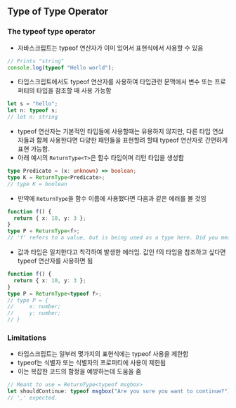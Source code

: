 ## Type of Type Operator

### The typeof type operator

- 자바스크립트는 typeof 연산자가 이미 있어서 표현식에서 사용할 수 있음

```typescript
// Prints "string"
console.log(typeof "Hello world");
```

- 타입스크립트에서도 typeof 연산자를 사용하여 타입관련 문맥에서 변수 또는 프로퍼티의 타입을 참조할 때 사용 가능함

```typescript
let s = "hello";
let n: typeof s;
// let n: string
```

- typeof 연산자는 기본적인 타입들에 사용할때는 유용하지 않지만, 다른 타입 연삱자들과 함께 사용한다면 다양한 패턴들을 표현할려 할때 typeof 연산자로 간편하게 표현 가능함.
- 아래 예시의 `ReturnType<T>`은 함수 타입이며 리턴 타입을 생성함

```typescript
type Predicate = (x: unknown) => boolean;
type K = ReturnType<Predicate>;
// type K = boolean
```

- 만약에 `ReturnType`을 함수 이름에 사용했다면 다음과 같은 에러를 볼 것임

```typescript
function f() {
  return { x: 10, y: 3 };
}
type P = ReturnType<f>;
// 'f' refers to a value, but is being used as a type here. Did you mean 'typeof f'?
```

- 값과 타입은 일치한다고 착각하여 발생한 에러임. 값인 f의 타입을 참조하고 싶다면 typeof 연산자를 사용하면 됨

```typescript
function f() {
  return { x: 10, y: 3 };
}
type P = ReturnType<typeof f>;
// type P = {
//     x: number;
//     y: number;
// }
```

### Limitations

- 타입스크립트는 일부러 몇가지의 표현식에는 typeof 사용을 제한함
- typeof는 식별자 또는 식별자의 프로퍼티에 사용이 제한됨
- 이는 복잡한 코드의 함정을 예방하는데 도움을 줌

```typescript
// Meant to use = ReturnType<typeof msgbox>
let shouldContinue: typeof msgbox("Are you sure you want to continue?"); // 에러
// ',' expected.
```
